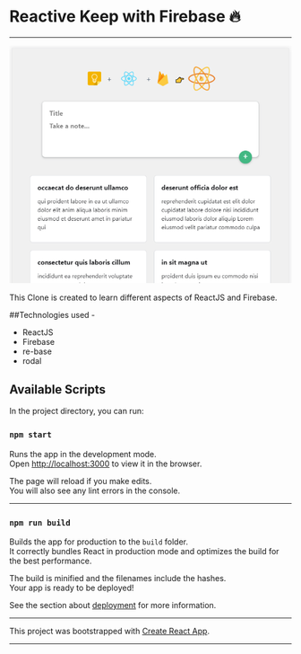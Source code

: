 # Reactive Keep with Firebase 🔥 
---

![Screenshot](/screenshots/screenshot.png)

This Clone is created to learn different aspects of ReactJS and Firebase. 

##Technologies used -
- ReactJS
- Firebase
- re-base
- rodal


## Available Scripts

In the project directory, you can run:

### `npm start`

Runs the app in the development mode.<br>
Open [http://localhost:3000](http://localhost:3000) to view it in the browser.

The page will reload if you make edits.<br>
You will also see any lint errors in the console.

---

### `npm run build`

Builds the app for production to the `build` folder.<br>
It correctly bundles React in production mode and optimizes the build for the best performance.

The build is minified and the filenames include the hashes.<br>
Your app is ready to be deployed!

See the section about [deployment](https://facebook.github.io/create-react-app/docs/deployment) for more information.

---


This project was bootstrapped with [Create React App](https://github.com/facebook/create-react-app).

---
